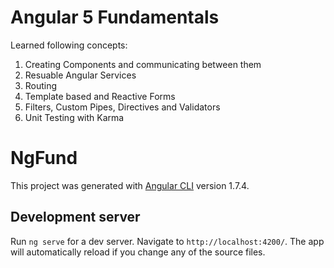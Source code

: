 # Angular 5 Fundamentals

Learned following concepts:
1. Creating Components and communicating between them
2. Resuable Angular Services
3. Routing
4. Template based and Reactive Forms
5. Filters, Custom Pipes, Directives and Validators
6. Unit Testing with Karma


# NgFund

This project was generated with [Angular CLI](https://github.com/angular/angular-cli) version 1.7.4.


## Development server

Run `ng serve` for a dev server. Navigate to `http://localhost:4200/`. The app will automatically reload if you change any of the source files.

